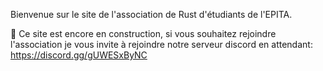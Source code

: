 Bienvenue sur le site de l'association de Rust d'étudiants de l'EPITA.

🚧 Ce site est encore en construction, si vous souhaitez rejoindre l'association je vous invite à rejoindre notre serveur discord en attendant: https://discord.gg/gUWESxByNC
